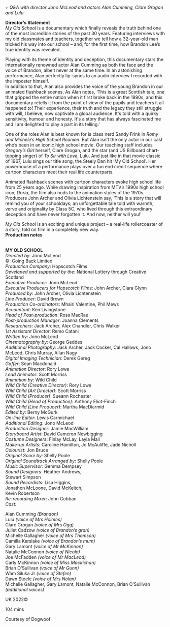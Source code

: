 

_+ Q&A with director Jono McLeod and actors Alan Cumming, Clare Grogan and Lulu_

**Director’s Statement**  
_My Old School_ is a documentary which finally reveals the truth behind one of the most incredible stories of the past 30 years. Featuring interviews with my old classmates and teachers, together we tell how a 32-year-old man tricked his way into our school – and, for the first time, how Brandon Lee’s true identity was revealed.

Playing with its theme of identity and deception, this documentary stars the internationally renowned actor Alan Cumming as both the face and the voice of Brandon, albeit never at the same time. In an astonishing performance, Alan perfectly lip-syncs to an audio interview I recorded with the imposter himself.  
In addition to that, Alan also provides the voice of the young Brandon in our animated flashback scenes. As Alan notes, ‘This is a great Scottish tale, one that gripped the entire nation when it first broke back in the 1990s, and this documentary retells it from the point of view of the pupils and teachers it all happened to! Their experience, their truth and the legacy they still struggle with will, I believe, now captivate a global audience. It's told with a quirky sensitivity, humour and honesty. It's a story that has always fascinated me and I am delighted to play a part in its telling.’

One of the roles Alan is best known for is class nerd Sandy Frink in _Romy and Michele’s High School Reunion_. But Alan isn’t the only actor in our cast who’s been in an iconic high school movie. Our teaching staff includes _Gregory’s Girl_ herself, Clare Grogan, and the star (and US Billboard chart-topping singer) of _To Sir with Love_, Lulu. And just like in that movie classic of 1967, Lulu sings our title song, the Steely Dan hit ‘My Old School’. Her powerhouse of a performance plays over a fun end credit sequence where cartoon characters meet their real life counterparts.

Animated flashback scenes with cartoon characters evoke high school life from 25 years ago. While drawing inspiration from MTV’s 1990s high school icon, _Daria_, the film also nods to the animation styles of the 1970s. Producers John Archer and Olivia Lichtenstein say, ‘This is a story that will remind you of your schooldays; an unforgettable tale told with warmth, verve and originality by Class 5C, who lived through this extraordinary deception and have never forgotten it. And now, neither will you!’

_My Old School_ is an exciting and unique project – a real-life rollercoaster of a story, told on film in a completely new way.  
**Production notes**
<br><br>

**MY OLD SCHOOL**  
_Directed by_: Jono McLeod  
©: Going Back Limited  
_Production Company_: Hopscotch Films  
_Developed and supported by the_:  National Lottery through Creative Scotland  
_Executive Producer_: Jono McLeod  
_Executive Producers for Hopscotch Films_:  John Archer, Clara Glynn  
_Produced by_: John Archer, Olivia Lichtenstein  
_Line Producer_: David Brown  
_Production Co-ordinators_: Mhairi Valentine,  Phil Mews  
_Accountant_: Ken Livingstone  
_Head of Post-production_: Ross MacRae  
_Post-production Manager_: Joanna Clements  
_Researchers_: Jack Archer, Alex Chandler,  Chris Walker  
_1st Assistant Director_: Remo Catani  
_Written by_: Jono McLeod  
_Cinematography by_: George Geddes  
_Additional Photography_: Jack Archer, Jack Cocker, Cal Hallows, Jono McLeod, Chris Murray,  Allan Nagy  
_Digital Imaging Technician_: Derek Gereg  
_Gaffer_: Sean Macdonald  
_Animation Director_: Rory Lowe  
_Lead Animator_: Scott Morriss  
_Animation by_: Wild Child  
_Wild Child (Creative Director)_: Rory Lowe  
_Wild Child (Art Director)_: Scott Morriss  
_Wild Child (Producer)_: Sueann Rochester  
_Wild Child (Head of Production)_:  Anthony Eliot-Finch  
_Wild Child (Line Producer)_: Martha MacDiarmid  
_Edited by_: Berny McGurk  
_On-line Editor_: Lewis Carmichael  
_Additional Editing_: Jono McLeod  
_Production Designer_: Jamie MacWilliam  
_Storyboard Artist_: David Cameron Newbigging  
_Costume Designers_: Finlay McLay, Layla Mall  
_Make-up Artists_: Caroline Hamilton, Jo McAuliffe, Jade Nicholl  
_Colourist_: Jon Bruce  
_Original Score by:_ Shelly Poole  
_Original Soundtrack Arranged by_: Shelly Poole  
_Music Supervisor_: Gemma Dempsey  
_Sound Designers_: Heather Andrews,  
Stewart Simpson  
_Sound Recordists_: Lisa Higgins,  
Jonathon McLoone, David McKeitch,  
Kevin Robertson  
_Re-recording Mixer_: John Cobban  
_Cast:_

Alan Cumming _(Brandon)_  
Lulu _(voice of Mrs Holmes)_  
Clare Grogan _(voice of Mrs Ogg)_  
Juliet Cadzow _(voice of Brandon’s gran)_  
Michelle Gallagher _(voice of Mrs Thomson)_  
Camilla Kerslake _(voice of Brandon’s mum)_  
Gary Lamont _(voice of Mr McKinnon)_  
Natalie McConnon _(voice of Nicola)_  
Joe McFadden _(voice of Mr MacLeod)_  
Carly McKinnon _(voice of Miss Mackichan)_  
Brian O’Sullivan _(voice of Mr Gunn)_  
Wam Siluka Jr _(voice of Stefen)_  
Dawn Steele _(voice of Mrs Nolan)_  
Michelle Gallagher, Gary Lamont, Natalie McConnon, Brian O’Sullivan _(additional voices)_

UK 2022©

104 mins

Courtesy of Dogwoof
<!--stackedit_data:
eyJoaXN0b3J5IjpbMjA2NjY4MzE5NV19
-->